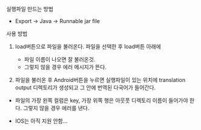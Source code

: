 실행파일 만드는 방법
 - Export -> Java -> Runnable jar file

사용 방법
 1. load버튼으로 파일을 불러온다. 파일을 선택한 후 load버튼 아래에
    - 파일 이름이 나오면 잘 불러온것.
    - 그렇지 않을 경우 에러 메시지가 뜬다.

 2. 파일을 불러온 후 Android버튼을 누르면 실행파일이 있는 위치에 
    translation output 디렉토리가 생성되고 그 안에 번역된 다국어가 들어간다.
    

* 파일의 가장 왼쪽 컬럼은 key, 가장 위쪽 행은 아웃풋 디렉토리 이름이 들어가야 한다. 그렇지 않을 경우 에러를 낸다.

* IOS는 아직 지원 안함...
